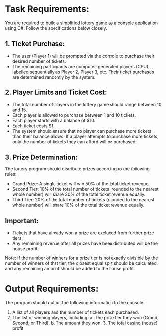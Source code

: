 # Task Requirements:
You are required to build a simplified lottery game as a console application using
C#. Follow the specifications below closely.
## 1. Ticket Purchase:
- The user (Player 1) will be prompted via the console to purchase their desired number of tickets.
- The remaining participants are computer-generated players (CPU), labelled sequentially as Player 2, Player 3, etc. Their ticket purchases are determined randomly by the system.
## 2. Player Limits and Ticket Cost:
- The total number of players in the lottery game should range between 10 and 15.
- Each player is allowed to purchase between 1 and 10 tickets.
- Each player starts with a balance of $10.
- Each ticket costs $1.
- The system should ensure that no player can purchase more tickets than their balance allows. If a player attempts to purchase more tickets, only the number of tickets they can afford will be purchased.
## 3. Prize Determination:
The lottery program should distribute prizes according to the following rules:
- Grand Prize: A single ticket will win 50% of the total ticket revenue.
- Second Tier: 10% of the total number of tickets (rounded to the nearest whole number) will share 30% of the total ticket revenue equally.
- Third Tier: 20% of the total number of tickets (rounded to the nearest whole number) will share 10% of the total ticket revenue equally.

## Important:
- Tickets that have already won a prize are excluded from further prize tiers.
- Any remaining revenue after all prizes have been distributed will be the house profit.

Note: If the number of winners for a prize tier is not exactly divisible by the number of winners of that tier, the closest equal split 
should be calculated, and any remaining amount should be added to the house profit.

# Output Requirements:
The program should output the following information to the console:
1. A list of all players and the number of tickets each purchased.
2. The list of winning players, including:
	a. The prize tier they won (Grand, Second, or Third).
	b. The amount they won.
	3. The total casino (house) profit